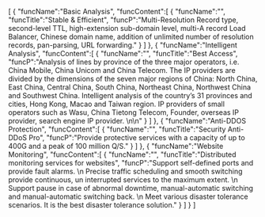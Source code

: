 [
	{
		"funcName":"Basic Analysis",
		"funcContent":[
			{
				"funcName":"",
				"funcTitle":"Stable & Efficient",
				"funcP":"Multi-Resolution Record type, second-level TTL, high-extension sub-domain level, multi-A record Load Balancer, Chinese domain name, addition of unlimited number of resolution records, pan-parsing, URL forwarding."
			}
		]
	},
	{
		"funcName":"Intelligent Analysis",
		"funcContent":[
			{
				"funcName":"",
				"funcTitle":"Best Access",
				"funcP":"Analysis of lines by province of the three major operators, i.e. China Mobile, China Unicom and China Telecom. The IP providers are divided by the dimensions of the seven major regions of China: North China, East China, Central China, South China, Northeast China, Northwest China and Southwest China. Intelligent analysis of the country’s 31 provinces and cities, Hong Kong, Macao and Taiwan region. IP providers of small operators such as Wasu, China Tietong Telecom, Founder, overseas IP provider, search engine IP provider. \n\n"
			}
		]
	},
	{
		"funcName":"Anti-DDOS Protection",
		"funcContent":[
			{
				"funcName":"",
				"funcTitle":"Security Anti-DDoS Pro",
				"funcP":"Provide protective services with a capacity of up to 400G and a peak of 100 million Q/S."
			}
		]
	},
	{
		"funcName":"Website Monitoring",
		"funcContent":[
			{
				"funcName":"",
				"funcTitle":"Distributed monitoring services for websites",
				"funcP":"Support self-defined ports and provide fault alarms. \n Precise traffic scheduling and smooth switching provide continuous, un interrupted services to the maximum extent. \n Support pause in case of abnormal downtime, manual-automatic switching and manual-automatic switching back. \n Meet various disaster tolerance scenarios. It is the best disaster tolerance solution."
			}
		]
	}
]